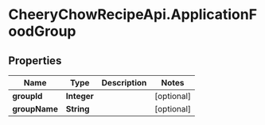 # CheeryChowRecipeApi.ApplicationFoodGroup

## Properties
Name | Type | Description | Notes
------------ | ------------- | ------------- | -------------
**groupId** | **Integer** |  | [optional] 
**groupName** | **String** |  | [optional] 


